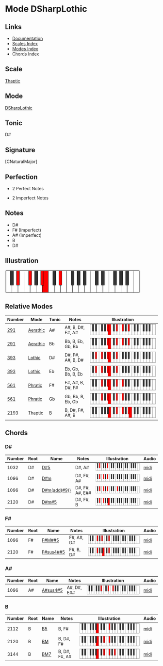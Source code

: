# Mode DSharpLothic

## Links

- [Documentation](index.md)
- [Scales Index](Scales.md)
- [Modes Index](Modes.md)
- [Chords Index](Chords.md)

## Scale

[Thaptic](ScaleThaptic.md)

## Mode

[DSharpLothic](ModeDSharpLothic.md)

## Tonic

D#

## Signature

[CNaturalMajor]

## Perfection

 - 2 Perfect Notes

 - 2 Imperfect Notes

## Notes

- D#
- F# (Imperfect)
- A# (Imperfect)
- B
- D#

## Illustration

![DSharpLothic](ModeDSharpLothic.png)

## Relative Modes

| Number | Mode | Tonic | Notes | Illustration |
|--------|------|-------|-------|--------------|
| [291](https://ianring.com/musictheory/scales/291) | [Aerathic](ModeAerathic.md) | A# | A#, B, D#, F#, A# | ![ASharpAerathic](ModeASharpAerathic.png) |
| [291](https://ianring.com/musictheory/scales/291) | [Aerathic](ModeAerathic.md) | Bb | Bb, B, Eb, Gb, Bb | ![BFlatAerathic](ModeBFlatAerathic.png) |
| [393](https://ianring.com/musictheory/scales/393) | [Lothic](ModeLothic.md) | D# | D#, F#, A#, B, D# | ![DSharpLothic](ModeDSharpLothic.png) |
| [393](https://ianring.com/musictheory/scales/393) | [Lothic](ModeLothic.md) | Eb | Eb, Gb, Bb, B, Eb | ![EFlatLothic](ModeEFlatLothic.png) |
| [561](https://ianring.com/musictheory/scales/561) | [Phratic](ModePhratic.md) | F# | F#, A#, B, D#, F# | ![FSharpPhratic](ModeFSharpPhratic.png) |
| [561](https://ianring.com/musictheory/scales/561) | [Phratic](ModePhratic.md) | Gb | Gb, Bb, B, Eb, Gb | ![GFlatPhratic](ModeGFlatPhratic.png) |
| [2193](https://ianring.com/musictheory/scales/2193) | [Thaptic](ModeThaptic.md) | B | B, D#, F#, A#, B | ![BNaturalThaptic](ModeBNaturalThaptic.png) |

## Chords

### D#

| Number | Root | Name | Notes | Illustration | Audio |
|--------|------|------|-------|--------------|-------|
| 1032 | D# | [D#5](ChordDSharpPowerChord.md) | D#, A# | ![D#5](ChordDSharpPowerChordRootPosition.png) | [midi](ChordDSharpPowerChordRootPosition.mid) |
| 1096 | D# | [D#m](ChordDSharpMinor.md) | D#, F#, A# | ![D#m](ChordDSharpMinorRootPosition.png) | [midi](ChordDSharpMinorRootPosition.mid) |
| 1096 | D# | [D#m(add(#9))](ChordDSharpMinorAddSharpNinth.md) | D#, F#, A#, E## | ![D#m(add(#9))](ChordDSharpMinorAddSharpNinthRootPosition.png) | [midi](ChordDSharpMinorAddSharpNinthRootPosition.mid) |
| 2120 | D# | [D#m#5](ChordDSharpMinorSharpFifth.md) | D#, F#, B | ![D#m#5](ChordDSharpMinorSharpFifthRootPosition.png) | [midi](ChordDSharpMinorSharpFifthRootPosition.mid) |

### F#

| Number | Root | Name | Notes | Illustration | Audio |
|--------|------|------|-------|--------------|-------|
| 1096 | F# | [F#M##5](ChordFSharpMajorDoubleSharpFifth.md) | F#, A#, D# | ![F#M##5](ChordFSharpMajorDoubleSharpFifthRootPosition.png) | [midi](ChordFSharpMajorDoubleSharpFifthRootPosition.mid) |
| 2120 | F# | [F#sus4##5](ChordFSharpSuspendedFourthDoubleSharpFifth.md) | F#, B, D# | ![F#sus4##5](ChordFSharpSuspendedFourthDoubleSharpFifthRootPosition.png) | [midi](ChordFSharpSuspendedFourthDoubleSharpFifthRootPosition.mid) |

### A#

| Number | Root | Name | Notes | Illustration | Audio |
|--------|------|------|-------|--------------|-------|
| 1096 | A# | [A#sus4#5](ChordASharpSuspendedFourthSharpFifth.md) | A#, D#, E## | ![A#sus4#5](ChordASharpSuspendedFourthSharpFifthRootPosition.png) | [midi](ChordASharpSuspendedFourthSharpFifthRootPosition.mid) |

### B

| Number | Root | Name | Notes | Illustration | Audio |
|--------|------|------|-------|--------------|-------|
| 2112 | B | [B5](ChordBNaturalPowerChord.md) | B, F# | ![B5](ChordBNaturalPowerChordRootPosition.png) | [midi](ChordBNaturalPowerChordRootPosition.mid) |
| 2120 | B | [BM](ChordBNaturalMajor.md) | B, D#, F# | ![BM](ChordBNaturalMajorRootPosition.png) | [midi](ChordBNaturalMajorRootPosition.mid) |
| 3144 | B | [BM7](ChordBNaturalMajorSeventh.md) | B, D#, F#, A# | ![BM7](ChordBNaturalMajorSeventhRootPosition.png) | [midi](ChordBNaturalMajorSeventhRootPosition.mid) |


